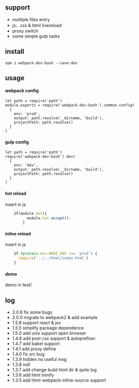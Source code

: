 ## support
  + multiple files entry
  + js、css & html livereload
  + proxy switch 
  + some simple gulp tasks 
## install
```script
npm i webpack-dev-bash --save-dev
```
## usage
#### webpack config
```script
let path = require('path')
module.exports = require('webpack-dev-bash').common.config(
  {
    env: 'prod',
    output: path.resolve(__dirname, 'build'),
    projectPath: path.resolve()
  }
)
```
#### gulp config
```script
let path = require('path')
require('webpack-dev-bash').dev(
  {
    env: 'dev',
    output: path.resolve(__dirname, 'build'),
    projectPath: path.resolve()
  }
)
```
#### hot reload
insert in js
```javascript
    if(module.hot){
          module.hot.accept();
        }
```
#### inline reload
insert in js
```javascript
    if (process.env.NODE_ENV !== 'prod') {
      require('../../html/index.html')
    }
```
#### demo
demo in test/ 

## log
  + 2.0.6 fix some bugs 
  + 2.0.0 migrate to webpack2 & add example
  + 1.5.8 support react & jsx
  + 1.5.5 simplify package dependence
  + 1.5.0 add unix support open browser
  + 1.4.8 add post css support & autoprefixer
  + 1.4.7 add babel support 
  + 1.4.1 add proxy define
  + 1.4.0 fix src bug
  + 1.3.9 hidden no useful msg
  + 1.3.8 null
  + 1.3.7 add change build html dir & quite log
  + 1.3.6 add html minify
  + 1.3.5 add html-webpack-inline-source support
  
